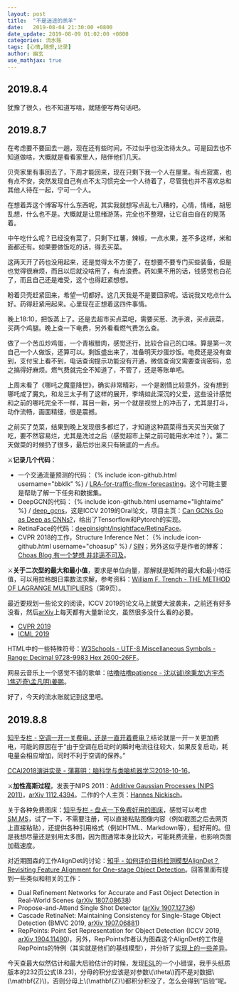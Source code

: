 ```yaml
---
layout: post
title:  "不是迷途的羔羊"
date:   2019-08-04 21:30:00 +0800
date_update: 2019-08-09 01:02:00 +0800
categories: 流水账
tags: [心情,随想,记录]
author: 幽玄
use_mathjax: true
---
```


## 2019.8.4

犹豫了很久，也不知道写啥，就随便写两句话吧。

## 2019.8.7

在考虑要不要回去一趟，现在还有些时间，不过似乎也没法待太久。可是回去也不知道做啥，大概就是看看家里人，陪伴他们几天。

贝壳家里有事回去了，下周才能回来，现在只剩下我一个人在屋里。有点寂寞，也有点不安，突然发现自己有点不太习惯完全一个人待着了，尽管我也并不喜欢总和其他人待在一起，宁可一个人。

在想着弄这个博客写什么东西呢，其实我就想写点乱七八糟的，心情，情绪，胡思乱想，什么也不是。大概就是让思绪游荡，完全也不整理，让它自由自在的晃荡着。

中午吃什么呢？已经没有菜了，只剩下红薯，辣椒，一点水果，差不多这样，米和面都还有。如果要做饭吃的话，得去买菜。

这两天开了药也没用起来，还是觉得太不方便了，在想要不要专门买些装备，但是也觉得很麻烦，而且以后就没啥用了，有点浪费。药如果不用的话，钱感觉也白花了，而且自己还是难受，这个也得赶紧想想。

盼着贝壳赶紧回来，希望一切都好。这几天我是不是要回家呢。话说我又吃点什么好。药得赶紧用起来。心里现在正想着这四件事情。

晚上18:10，把饭蒸上了。还是去超市买点菜吧，需要买葱、洗手液，买点蔬菜，买两个鸡腿。晚上查一下电费，另外看看燃气费怎么查。

做了一个苦瓜炒鸡蛋，一个青椒腊肉，感觉还行，比较合自己的口味。算是第一次自己一个人做饭，还算可以。剩饭盛出来了，准备明天炒蛋炒饭。电费还是没有查到，支付宝上看不到，电话查询提示功能没有开通，微信查询又需要查询密码，总之搞得好麻烦。燃气费就完全不知道了，不管了，还是等账单吧。

上周末看了《哪吒之魔童降世》，确实非常精彩，一个是剧情比较意外，没有想到哪吒成了魔丸，和龙三太子有了这样的展开，李靖如此深沉的父爱，这些设计感觉和之前的哪吒完全不一样，耳目一新，另一个就是视觉上的冲击了，尤其是打斗，动作流畅，画面精细，很是震撼。

之前买了苋菜，结果到晚上发现很多都烂了，才知道这种蔬菜得当天买当天做了吃，要不然容易烂，尤其是洗过之后（感觉超市上架之前可能用水冲过？）。第二天做菜的时候扔了很多，最后炒出来只有碗底的一点点。

<span>&#9876;</span>**记录几个代码**：
- 一个交通流量预测的代码：
{% include icon-github.html username="bbklk" %} /
[LRA-for-traffic-flow-forecasting](https://github.com/bbklk/LRA-for-traffic-flow-forecasting)。这个可能主要是帮助了解一下任务和数据集。
- DeepGCN的代码：
{% include icon-github.html username="lightaime" %} /
[deep_gcns](https://github.com/lightaime/deep_gcns)，这是ICCV 2019的Oral论文，项目主页：[Can GCNs Go as Deep as CNNs?](https://sites.google.com/view/deep-gcns)，给出了Tensorflow和Pytorch的实现。
- RetinaFace的代码：[deepinsight/insightface/RetinaFace](https://github.com/deepinsight/insightface/tree/master/RetinaFace)。
- CVPR 2018的工作，Structure Inference Net：
{% include icon-github.html username="choasup" %} /
[SIN](https://github.com/choasup/SIN)；另外这似乎是作者的博客：[Choas Blog 有一个梦想 并非遥不可及](https://choasup.github.io/)。

<span>&#9876;</span>**关于二次型的最大和最小值**，要求是单位向量，那解就是矩阵的最大和最小特征值，可以用拉格朗日乘数法求解，参考资料：[William F. Trench - THE METHOD OF
LAGRANGE MULTIPLIERS](http://ramanujan.math.trinity.edu/wtrench/texts/TRENCH_LAGRANGE_MULTIPLIERS.PDF)（第9页）。

最近要规划一些论文的阅读，ICCV 2019的论文马上就要大波袭来，之前还有好多没看，然后[arXiv](https://arxiv.org/list/cs.CV/recent)上每天都有大量新论文，虽然很多没什么看的必要。
- [CVPR 2019](http://openaccess.thecvf.com/CVPR2019.py)
- [ICML 2019](https://icml.cc/Conferences/2019/Videos)

HTML中的一些特殊符号：[W3Schools - UTF-8 Miscellaneous Symbols - Range: Decimal 9728-9983 Hex 2600-26FF](https://www.w3schools.com/charsets/ref_utf_symbols.asp)。

网易云音乐上一个感觉不错的歌单：[咕噜咕噜patience - 沈以诚\徐秉龙\方宇杰\焦迈奇\孟凡明\姜鹏](https://music.163.com/playlist?id=2220042776&userid=525816)。

好了，今天的流水账就记到这里吧。

## 2019.8.8

[知乎专栏 - 空调一开一关费电，还是一直开着费电？](https://zhuanlan.zhihu.com/p/40331879)结论就是一开一关更加费电，可能的原因在于“由于空调在启动时的瞬时电流往往较大，如果反复启动，耗电量会相应增加，同时不利于空调的保养。”

[CCAI2018演讲实录 - 蒲慕明：脑科学与类脑机器学习2018-10-16](https://pan.baidu.com/s/1B7-phZ0ibT8LCYrqRWItAQ)。

<span>&#9876;</span>**加性高斯过程**，发表于NIPS 2011：[Additive Gaussian Processes (NIPS 2011)](https://papers.nips.cc/paper/4221-additive-gaussian-processes)，[arXiv 1112.4394](https://arxiv.org/abs/1112.4394)。二作的个人主页：[Hannes Nickisch](http://hannes.nickisch.org/)。

关于各种免费图床：[知乎专栏 - 盘点一下免费好用的图床](https://zhuanlan.zhihu.com/p/35270383)，感觉可以考虑[SM.MS](https://sm.ms/)，试了一下，不需要注册，可以直接粘贴图像内容（例如截图之后去网页上直接粘贴），还提供各种引用格式（例如HTML、Markdown等），挺好用的。但是我想尽量还是别用太多图，因为图通常本身比较大，可能耗费流量，也影响页面加载速度。

对近期图森的工作AlignDet的讨论：[知乎 - 如何评价目标检测模型AlignDet？Revisiting Feature Alignment for One-stage Object Detection](https://www.zhihu.com/question/338959309)。回答里面有提到一些类似和相关的工作：
- Dual Refinement Networks for Accurate and Fast Object Detection in Real-World Scenes ([arXiv 1807.08638](https://arxiv.org/abs/1807.08638))
- Propose-and-Attend Single Shot Detector ([arXiv 1907.12736](https://arxiv.org/abs/1907.12736))
- Cascade RetinaNet: Maintaining Consistency for Single-Stage Object Detection (BMVC 2019, [arXiv 1907.06881](https://arxiv.org/abs/1907.06881))
- RepPoints: Point Set Representation for Object Detection (ICCV 2019, [arXiv 1904.11490](https://arxiv.org/abs/1904.11490))，另外，RepPoints作者认为图森这个AlignDet的工作是RepPoints的特例（其实就是他们的基线模型），并分析了[实现上的一些差异](https://www.zhihu.com/question/338959309/answer/780428729)。

今天查最大似然估计和最大后验估计的时候，发现[ESL](https://web.stanford.edu/~hastie/ElemStatLearn/)的一个小错误，我手头纸质版本的232页公式(8.23)，分母的积分应该是对参数\\(\theta\\)而不是对数据\\(\mathbf{Z}\\)，否则分母上\\(\mathbf{Z}\\)都积分积没了，怎么会得到“后验”呢。
